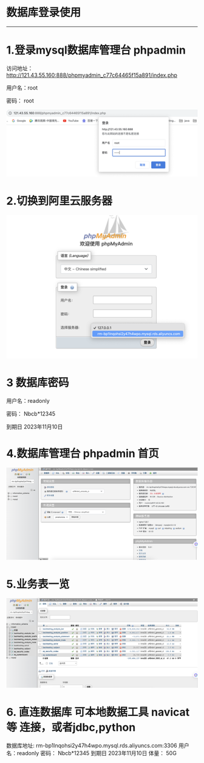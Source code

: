 # 数据库登录使用

---

# 1.登录mysql数据库管理台 phpadmin

访问地址：  <http://121.43.55.160:888/phpmyadmin_c77c64465f15a891/index.php>

用户名：root

密码： root

![](img/assets_共享mysql登录/2023-09-21-10-11-10-image.png)

# 2.切换到阿里云服务器

![](img/assets_共享mysql登录/2023-09-21-10-12-14-image.png)

# 3 数据库密码

用户名：readonly 

密码：  Nbcb*12345 

到期日 2023年11月10日

# 4.数据库管理台 phpadmin 首页

![](img/assets_共享mysql登录/2023-09-21-10-17-47-image.png)

# 5.业务表一览

![](img/assets_共享mysql登录/2023-09-21-10-18-24-image.png)

# 6. 直连数据库 可本地数据工具 navicat 等 连接，或者jdbc,python
数据库地址: rm-bp1lnqohsi2y47h4wpo.mysql.rds.aliyuncs.com:3306
用户名：readonly
密码：  Nbcb*12345
到期日 2023年11月10日
体量： 50G

